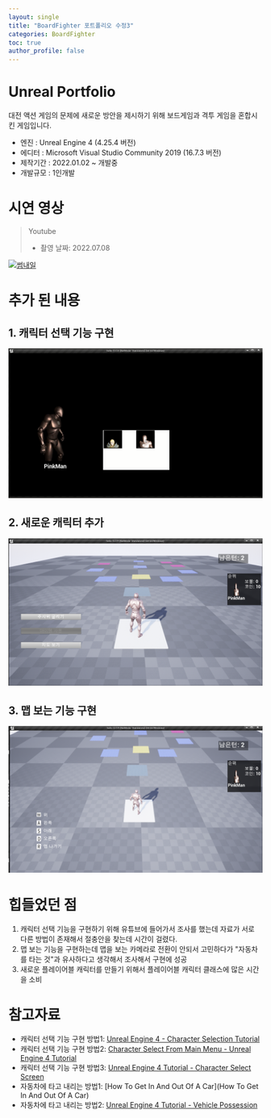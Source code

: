 ```yaml
---
layout: single
title: "BoardFighter 포트폴리오 수정3"
categories: BoardFighter
toc: true
author_profile: false
---
```


# Unreal Portfolio

대전 액션 게임의 문제에 새로운 방안을 제시하기 위해 보드게임과 격투 게임을 혼합시킨 게임입니다.

 - 엔진 : Unreal Engine 4 (4.25.4 버전)
 - 에디터 : Microsoft Visual Studio Community 2019 (16.7.3 버전)
 - 제작기간 : 2022.01.02 ~ 개발중
 - 개발규모 : 1인개발



# 시연 영상

> Youtube
>
> * 촬영 날짜: 2022.07.08

[![썸내일](http://img.youtube.com/vi/CWWGiKTLtq0/0.jpg)](https://youtu.be/CWWGiKTLtq0)



# 추가 된 내용



## 1. 캐릭터 선택 기능 구현

![CharacterSelectScreen1](..\images\2022-08-10-Myfirstproject-progress3\CharacterSelectScreen1.png)



## 2. 새로운 캐릭터 추가

![AddNewCharacter](..\images\2022-08-10-Myfirstproject-progress3\AddNewCharacter.png)



## 3. 맵 보는 기능 구현



![ViewMap](..\images\2022-08-10-Myfirstproject-progress3\ViewMap.png)

# 힙들었던 점

1. 캐릭터 선택 기능을 구현하기 위해 유튜브에 들어가서 조사를 했는데 자료가 서로 다른 방법이 존재해서 절충안을 찾는데 시간이 걸렸다.
2. 맵 보는 기능을 구현하는데 맵을 보는 카메라로 전환이 안되서 고민하다가 "자동차를 타는 것"과 유사하다고 생각해서 조사해서 구현에 성공
3. 새로운 플레이어블 캐릭터를 만들기 위해서 플레이어블 캐릭터 클래스에 많은 시간을 소비



# 참고자료

* 캐릭터 선택 기능 구현 방법1:  [Unreal Engine 4 - Character Selection Tutorial](https://youtu.be/OHr1G9pGLGE)
* 캐릭터 선택 기능 구현 방법2: [Character Select From Main Menu - Unreal Engine 4 Tutorial](https://youtu.be/ziAkrTv59TA)
* 캐릭터 선택 기능 구현 방법3: [Unreal Engine 4 Tutorial - Character Select Screen](https://youtu.be/sHq69iYfd9E)
* 자동차에 타고 내리는 방법1:  [How To Get In And Out Of A Car](How To Get In And Out Of A Car)
* 자동차에 타고 내리는 방법2: [Unreal Engine 4 Tutorial - Vehicle Possession](https://youtu.be/ZTrT5qSkr8Y)

